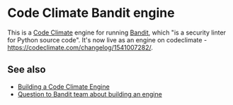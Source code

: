 # Code Climate Bandit engine

This is a [Code Climate](https://codeclimate.com/) engine for running [Bandit](https://wiki.openstack.org/wiki/Security/Projects/Bandit), which "is a security linter for Python source code". It's now live as an engine on codeclimate - https://codeclimate.com/changelog/1541007282/.



## See also

* [Building a Code Climate Engine](https://docs.codeclimate.com/docs/building-a-code-climate-engine)
* [Question to Bandit team about building an engine](https://answers.launchpad.net/bandit/+question/280927)
